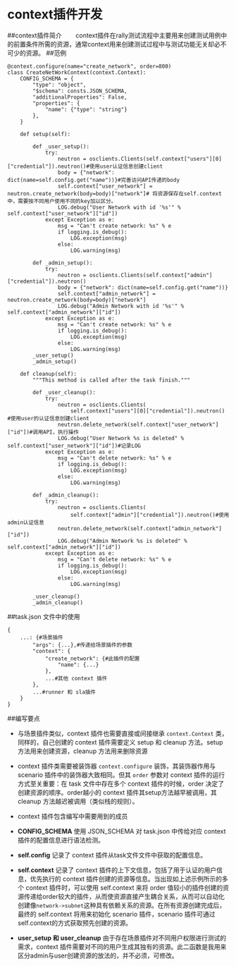 ﻿# context插件开发
##context插件简介
　　context插件在rally测试流程中主要用来创建测试用例中的前置条件所需的资源，通常context用来创建测试过程中与测试功能无关却必不可少的资源。
##范例
```
@context.configure(name="create_network", order=800)
class CreateNetWorkContext(context.Context):
    CONFIG_SCHEMA = {
        "type": "object",
        "$schema": consts.JSON_SCHEMA,
        "additionalProperties": False,
        "properties": {
            "name": {"type": "string"}
        },
    }

    def setup(self):

        def _user_setup():
            try:
                neutron = osclients.Clients(self.context["users"][0]["credential"]).neutron()#使用user认证信息创建client
                body = {"network": dict(name=self.config.get("name"))}#完善访问API传递的body
                self.context["user_network"] = neutron.create_network(body=body)["network"]# 将资源保存在self.context中，需要按不同用户使用不同的key加以区分。
                LOG.debug("User Network with id '%s'" % self.context["user_network"]["id"])
            except Exception as e:
                msg = "Can't create network: %s" % e
                if logging.is_debug():
                    LOG.exception(msg)
                else:
                    LOG.warning(msg)

        def _admin_setup():
            try:
                neutron = osclients.Clients(self.context["admin"]["credential"]).neutron()
                body = {"network": dict(name=self.config.get("name"))}
                self.context["admin_network"] = neutron.create_network(body=body)["network"]
                LOG.debug("Admin Network with id '%s'" % self.context["admin_network"]["id"])
            except Exception as e:
                msg = "Can't create network: %s" % e
                if logging.is_debug():
                    LOG.exception(msg)
                else:
                    LOG.warning(msg)
        _user_setup()
        _admin_setup()

    def cleanup(self):
        """This method is called after the task finish."""

        def _user_cleanup():
            try:
                neutron = osclients.Clients(
                    self.context["users"][0]["credential"]).neutron() #使用user的认证信息创建client
                neutron.delete_network(self.context["user_network"]["id"])#调用API，执行操作
                LOG.debug("User Network %s is deleted" % self.context["user_network"]["id"])#记录LOG
            except Exception as e:
                msg = "Can't delete network: %s" % e
                if logging.is_debug():
                    LOG.exception(msg)
                else:
                    LOG.warning(msg)

        def _admin_cleanup():
            try:
                neutron = osclients.Clients(
                    self.context["admin"]["credential"]).neutron()#使用admin认证信息
                neutron.delete_network(self.context["admin_network"]["id"])
                LOG.debug("Admin Network %s is deleted" % self.context["admin_network"]["id"])
            except Exception as e:
                msg = "Can't delete network: %s" % e
                if logging.is_debug():
                    LOG.exception(msg)
                else:
                    LOG.warning(msg)

        _user_cleanup()
        _admin_cleanup()
```
##task.json 文件中的使用
```
{
    ...: {#场景插件
        "args": {...},#传递给场景插件的参数
        "context": {
            "create_network": {#此插件的配置
                "name": {...}
            },
            ...#其他 context 插件
        },
        ...#runner 和 sla插件
    }
}
```
##编写要点
- 与场景插件类似，context 插件也需要直接或间接继承 `context.Context` 类，同样的，自己创建的 context 插件需要定义 setup 和 cleanup 方法。setup 方法用来创建资源，cleanup 方法用来删除资源

- context 插件类需要被装饰器 `context.configure` 装饰，其装饰器作用与 scenario 插件中的装饰器大致相同。但其 `order` 参数对 context 插件的运行方式至关重要：在 task 文件中存在多个 context 插件的时候，order 决定了创建资源的顺序。order越小的 context 插件其setup方法越早被调用，其 cleanup 方法越迟被调用（类似栈的规则）。

- context 插件包含编写中需要用到的成员
 - **CONFIG_SCHEMA** 
 使用 JSON_SCHEMA 对 task.json 中传给对应 context 插件的配置信息进行语法检测。

 - **self.config**
 记录了 context 插件从task文件文件中获取的配置信息。

 - **self.context**
  记录了 context 插件的上下文信息，包括了用于认证的用户信息，优先执行的 context 插件创建的资源等信息。当出现如上述示例所示的多个 context 插件时，可以使用 self.context 来将 order 值较小的插件创建的资源传递给order较大的插件，从而使资源直接产生耦合关系，从而可以自动化创建像`network->subnet`这种具有依赖关系的资源。在所有资源创建完成后，最终的 self.context 将用来初始化 scenario 插件，scenario 插件可通过 self.context的方式获取预先创建的资源。

 - **user_setup 和 user_cleanup**
  由于存在场景插件对不同用户权限进行测试的需求，context 插件需要对不同的用户生成其独有的资源。此二函数是我用来区分admin与user创建资源的放法的，并不必须，可修改。